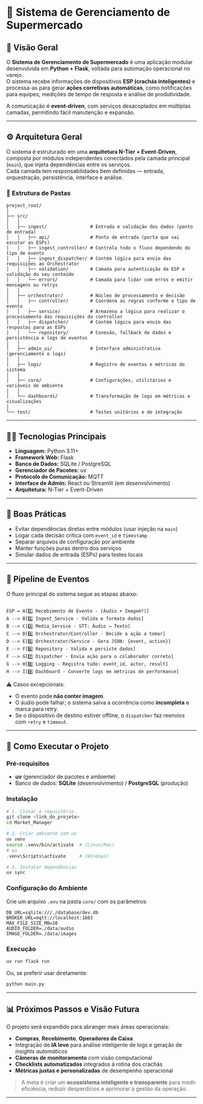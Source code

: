 # 🏪 Sistema de Gerenciamento de Supermercado

## 📖 Visão Geral

O **Sistema de Gerenciamento de Supermercado** é uma aplicação modular desenvolvida em **Python + Flask**, voltada para automação operacional no varejo.  
O sistema recebe informações de dispositivos **ESP (crachás inteligentes)** e processa-as para gerar **ações corretivas automáticas**, como notificações para equipes, medições de tempo de resposta e análise de produtividade.

A comunicação é **event-driven**, com serviços desacoplados em múltiplas camadas, permitindo fácil manutenção e expansão.

---

## ⚙️ Arquitetura Geral

O sistema é estruturado em uma **arquitetura N-Tier + Event-Driven**, composta por módulos independentes conectados pela camada principal (`main`), que injeta dependências entre os serviços.  
Cada camada tem responsabilidades bem definidas — entrada, orquestração, persistência, interface e análise.

### 🧩 Estrutura de Pastas

```
project_root/
│
├── src/
│   │
│   ├── ingest/                # Entrada e validação dos dados (ponto de entrada)
│   │   ├── api/               # Ponto de entrada (porta que vai escutar as ESPs)
│   │   ├── ingest_controller/ # Controla todo o fluxo dependendo do tipo de evento
│   │   ├── ingest_dispatcher/ # Contém lógica para envio das requisições ao Orchestrator
│   │   ├── validation/        # Camada para autenticação da ESP e validação do seu conteúdo
│   │   └── errors/            # Camada para lidar com erros e emitir mensagens ou retrys
│   │
│   ├── orchestrator/          # Núcleo de processamento e decisão
│   │   ├── controller/        # Coordena as regras conforme o tipo de evento
│   │   ├── service/           # Armazena a lógica para realizar o processamento das requisições do controller
│   │   ├── dispatcher/        # Contém lógica para envio das respostas para as ESPs
│   │   └── repository/        # Conexão, fallback de dados e persistência e logs de eventos
│   │
│   ├── admin_ui/              # Interface administrativa (gerenciamento e logs)
│   │
│   ├── logs/                  # Registro de eventos e métricas do sistema
│   │
│   ├── core/                  # Configurações, utilitários e variáveis de ambiente
│   │
│   └── dashboards/            # Transformação de logs em métricas e visualizações
│
└── test/                      # Testes unitários e de integração
```

---

## 🧑‍💻 Tecnologias Principais

- **Linguagem:** Python 3.11+
- **Framework Web:** Flask
- **Banco de Dados:** SQLite / PostgreSQL
- **Gerenciador de Pacotes:** uv
- **Protocolo de Comunicação:** MQTT
- **Interface de Admin:** React ou Streamlit (em desenvolvimento)
- **Arquitetura:** N-Tier + Event-Driven

---

## 🧰 Boas Práticas

- Evitar dependências diretas entre módulos (usar injeção na `main`)
- Logar cada decisão crítica com `event_id` e `timestamp`
- Separar arquivos de configuração por ambiente
- Manter funções puras dentro dos serviços
- Simular dados de entrada (ESPs) para testes locais

---

## 🔄 Pipeline de Eventos

O fluxo principal do sistema segue as etapas abaixo:

```mermaid

ESP = A[1️⃣ Recebimento de Evento - (Áudio + Imagem?)]
A --> B[2️⃣ Ingest_Service - Valida e formata dados]
B --> C[3️⃣ Media_Service - STT: Áudio → Texto]
C --> D[4️⃣ Orchestrator/Controller - Decide a ação a tomar]
D --> E[5️⃣ Orchestrator/Service - Gera JSON: {event, action}]
E --> F[6️⃣ Repository - Valida e persiste dados]
F --> G[7️⃣ Dispatcher - Envia ação para o colaborador correto]
G --> H[8️⃣ Logging - Registra tudo: event_id, actor, result]
H --> I[9️⃣ Dashboard - Converte logs em métricas de performance]

```

⚠️ Casos excepcionais:
- O evento pode **não conter imagem**.
- O áudio pode falhar; o sistema salva a ocorrência como **incompleta** e marca para retry.
- Se o dispositivo de destino estiver offline, o `dispatcher` faz reenvios com `retry` e `timeout`.

---

## 🚀 Como Executar o Projeto

### Pré-requisitos

- **uv** (gerenciador de pacotes e ambiente)
- Banco de dados: **SQLite** (desenvolvimento) / **PostgreSQL** (produção)

### Instalação

```bash
# 1. Clonar o repositório
git clone <link_do_projeto>
cd Market_Manager

# 2. Criar ambiente com uv
uv venv
source .venv/bin/activate  # (Linux/Mac)
# ou
.venv\Scripts\activate     # (Windows)

# 3. Instalar dependências
uv sync
```

### Configuração do Ambiente

Crie um arquivo `.env` na pasta `core/` com os parâmetros:

```
DB_URL=sqlite:///./database/dev.db
BROKER_URL=mqtt://localhost:1883
MAX_FILE_SIZE_MB=10
AUDIO_FOLDER=./data/audio
IMAGE_FOLDER=./data/images
```

### Execução

```bash
uv run flask run
```

Ou, se preferir usar diretamente:

```bash
python main.py
```

---

## 📊 Próximos Passos e Visão Futura

O projeto será expandido para abranger mais áreas operacionais:
- **Compras**, **Recebimento**, **Operadores de Caixa**
- Integração de **IA leve** para análise inteligente de logs e geração de *insights automáticos*
- **Câmeras de monitoramento** com visão computacional
- **Checklists automatizados** integrados à rotina dos crachás
- **Métricas justas e personalizadas** de desempenho operacional

> A meta é criar um **ecossistema inteligente e transparente** para medir eficiência, reduzir desperdícios e aprimorar a gestão da operação.

---